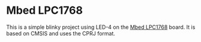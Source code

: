 # Mbed LPC1768

This is a simple blinky project using LED-4 on the [Mbed LPC1768](https://os.mbed.com/platforms/mbed-LPC1768/) board. It is based on CMSIS and uses the CPRJ format.